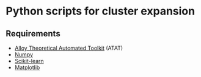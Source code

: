 # Python scripts for cluster expansion
## Requirements
* [Alloy Theoretical Automated Toolkit](https://www.brown.edu/Departments/Engineering/Labs/avdw/atat/) (ATAT)
* [Numpy](https://www.numpy.org/)
* [Scikit-learn](https://scikit-learn.org/stable/)
* [Matplotlib](https://matplotlib.org/)
